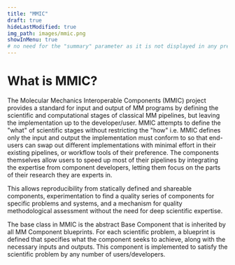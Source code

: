 ```yaml
---
title: "MMIC"
draft: true
hideLastModified: true
img_path: images/mmic.png
showInMenu: true
# no need for the "summary" parameter as it is not displayed in any previews
---
```



# What is MMIC?
The Molecular Mechanics Interoperable Components (MMIC) project provides a standard for input and output of MM programs by defining the scientific and computational stages of classical MM pipelines, but leaving the implementation up to the developer/user. MMIC attempts to define the "what" of scientific stages without restricting the "how" i.e. MMIC defines only the input and output the implementation must conform to so that end-users can swap out different implementations with minimal effort in their existing pipelines, or workflow tools of their preference. The components themselves allow users to speed up most of their pipelines by integrating the expertise from component developers, letting them focus on the parts of their research they are experts in.

This allows reproducibility from statically defined and shareable components, experimentation to find a quality series of components for specific problems and systems, and a mechanism for quality methodological assessment without the need for deep scientific expertise.

The base class in MMIC is the abstract Base Component that is inherited by all MM Component blueprints. For each scientific problem, a blueprint is defined that specifies what the component seeks to achieve, along with the necessary inputs and outputs. This component is implemented to satisfy the scientific problem by any number of users/developers.
